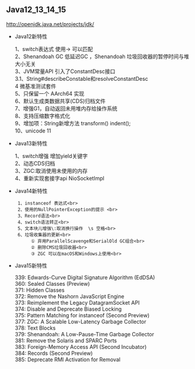 ## Java12_13_14_15
   http://openjdk.java.net/projects/jdk/
- Java12新特性


    1、switch表达式 使用-> 可以匹配<br>
    2、Shenandoah GC 低延迟GC ，Shenandoah 垃圾回收器的暂停时间与堆大小无关<br>
    3、JVM常量API 引入了ConstantDesc接口<br>
    3.1、String#describeConstable和resolveConstantDesc<br>
    4 微基准测试套件<br>
    5、只保留一个 AArch64 实现<br>
    6、默认生成类数据共享(CDS)归档文件<br>
    7、增强G1，自动返回未用堆内存给操作系统<br>
    8、支持压缩数字格式化<br>
    9、增加项：String新增方法 transform() indent();<br>
    10、unicode 11<br>
    
- Java13新特性
    
    
    1、switch增强  增加yield关键字<br>
    2、动态CDS归档<br>
    3、ZGC:取消使用未使用的内存<br>
    4、重新实现套接字api NioSocketImpl<br>
    
- Java14新特性
    
    
       1、instanceof 表达式<br>
       2、使用的NullPointerException的提示 <br>
       3、Record语法<br>
       4、switch语法转正<br>
       5、文本块儿增强\:取消换行操作  \s 空格<br>
       6、垃圾收集器的更新<br>
            ① 弃用ParallelScavenge和SerialOld GC组合<br>
            ② 删除CMS垃圾回收器<br>
            ③ ZGC 可以在macOS和Windows上使用<br>

- Java15新特性
    
    
    339:	Edwards-Curve Digital Signature Algorithm (EdDSA)<br>
    360:	Sealed Classes (Preview)<br>
    371:	Hidden Classes<br>
    372:	Remove the Nashorn JavaScript Engine<br>
    373:	Reimplement the Legacy DatagramSocket API<br>
    374:	Disable and Deprecate Biased Locking<br>
    375:	Pattern Matching for instanceof (Second Preview)<br>
    377:	ZGC: A Scalable Low-Latency Garbage Collector<br>
    378:	Text Blocks<br>
    379:	Shenandoah: A Low-Pause-Time Garbage Collector<br>
    381:	Remove the Solaris and SPARC Ports<br>
    383:	Foreign-Memory Access API (Second Incubator)<br>
    384:	Records (Second Preview)<br>
    385:	Deprecate RMI Activation for Removal<br>
